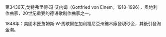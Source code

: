 第3436天,戈特弗里德·冯·艾内姆（Gottfried von Einem，1918-1996），奥地利作曲家，20世纪重要的德语歌剧作曲家之一。

1848年：美國木匠詹姆斯·W·馬歇爾在加利福尼亞州鋸木廠發現砂金，其後引發淘金潮。
